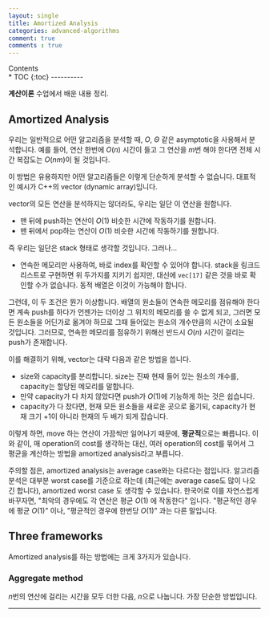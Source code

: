 ```yaml
---
layout: single
title: Amortized Analysis
categories: advanced-algorithms
comment: true
comments : true
---
```

<div id="toc">
Contents
</div>
* TOC
{:toc}
----------

**계산이론** 수업에서 배운 내용 정리.

## Amortized Analysis
우리는 일반적으로 어떤 알고리즘을 분석할 때, $O$, $\Theta$ 같은 asymptotic을 사용해서 분석합니다. 예를 들어, 연산 한번에 $O(n)$ 시간이 들고 그 연산을 $m$번 해야 한다면 전체 시간 복잡도는 $O(nm)$이 될 것입니다. 

이 방법은 유용하지만 어떤 알고리즘들은 이렇게 단순하게 분석할 수 없습니다. 대표적인 예시가 C++의 vector (dynamic array)입니다. 

vector의 모든 연산을 분석하지는 않더라도, 우리는 일단 이 연산을 원합니다.  
- 맨 뒤에 push하는 연산이 $O(1)$ 비슷한 시간에 작동하기를 원합니다.
- 맨 뒤에서 pop하는 연산이 $O(1)$ 비슷한 시간에 작동하기를 원합니다.

즉 우리는 일단은 stack 형태로 생각할 것입니다. 그러나...
- 연속한 메모리만 사용하여, 바로 index를 확인할 수 있어야 합니다. stack을 링크드 리스트로 구현하면 위 두가지를 지키기 쉽지만, 대신에 `vec[17]` 같은 것을 바로 확인할 수가 없습니다. 동적 배열은 이것이 가능해야 합니다.

그런데, 이 두 조건은 뭔가 이상합니다. 배열의 원소들이 연속한 메모리를 점유해야 한다면 계속 push를 하다가 언젠가는 더이상 그 위치의 메모리를 쓸 수 없게 되고, 그러면 모든 원소들을 어딘가로 옮겨야 하므로 그때 들어있는 원소의 개수만큼의 시간이 소요될 것입니다. 그러므로, 연속한 메모리를 점유하기 위해선 반드시 $O(n)$ 시간이 걸리는 push가 존재합니다.

이를 해결하기 위해, vector는 대략 다음과 같은 방법을 씁니다.
- size와 capacity를 분리합니다. size는 진짜 현재 들어 있는 원소의 개수를, capacity는 할당된 메모리를 말합니다.
- 만약 capacity가 다 차지 않았다면 push가 $O(1)$에 기능하게 하는 것은 쉽습니다.
- capacity가 다 찼다면, 현재 모든 원소들을 새로운 곳으로 옮기되, capacity가 현재 크기 +1이 아니라 현재의 두 배가 되게 잡습니다. 

이렇게 하면, move 하는 연산이 가끔씩만 일어나기 때문에, **평균적**으로는 빠릅니다. 이와 같이, 매 operation의 cost를 생각하는 대신, 여러 operation의 cost를 묶어서 그 평균을 계산하는 방법을 amortized analysis라고 부릅니다. 

주의할 점은, amortized analysis는 average case와는 다르다는 점입니다. 알고리즘 분석은 대부분 worst case를 기준으로 하는데 (최근에는 average case도 많이 나오긴 합니다), amortized worst case 도 생각할 수 있습니다. 한국어로 이를 자연스럽게 바꾸자면, "최악의 경우에도 각 연산은 평균 $O(1)$ 에 작동한다" 입니다. "평균적인 경우에 평균 $O(1)$" 이나, "평균적인 경우에 한번당 $O(1)$" 과는 다른 말입니다. 

## Three frameworks
Amortized analysis를 하는 방법에는 크게 3가지가 있습니다. 
### Aggregate method
$n$번의 연산에 걸리는 시간을 모두 더한 다음, $n$으로 나눕니다. 가장 단순한 방법입니다. 

-------
